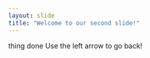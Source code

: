 ```yaml
---
layout: slide
title: "Welcome to our second slide!"
---
```

thing done
Use the left arrow to go back!
